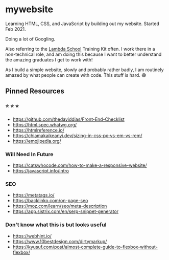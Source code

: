 # mywebsite
Learning HTML, CSS, and JavaScript by building out my website. Started Feb 2021. 

Doing a lot of Googling. 

Also referring to the [Lambda School](https://lambdaschool.com/) Training Kit often. I work there in a non-technical role, and am doing this because I want to better understand the amazing graduates I get to work with! 

As I build a simple website, slowly and probably rather badly, I am routinely amazed by what people can create with code. This stuff is hard. :sweat_smile:

## Pinned Resources 

### :star: :star: :star: 
- https://github.com/thedaviddias/Front-End-Checklist 
- https://html.spec.whatwg.org/
- https://htmlreference.io/
- https://chiamakaikeanyi.dev/sizing-in-css-px-vs-em-vs-rem/
- https://emojipedia.org/

### Will Need In Future 
- https://catswhocode.com/how-to-make-a-responsive-website/
- https://javascript.info/intro

### SEO
- https://metatags.io/
- https://backlinko.com/on-page-seo
- https://moz.com/learn/seo/meta-description
- https://app.sistrix.com/en/serp-snippet-generator

### Don't know what this is but looks useful
- https://webhint.io/
- https://www.10bestdesign.com/dirtymarkup/
- https://kyusuf.com/post/almost-complete-guide-to-flexbox-without-flexbox/

